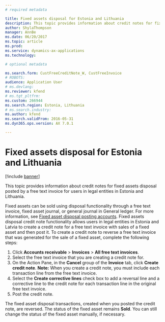 ```yaml
---
# required metadata

title: Fixed assets disposal for Estonia and Lithuania
description: This topic provides information about credit notes for fixed assets disposal posted by a free text invoice for users in legal entities in Estonia and Lithuania.
author: ShylaThompson
manager: AnnBe
ms.date: 06/20/2017
ms.topic: article
ms.prod: 
ms.service: dynamics-ax-applications
ms.technology: 

# optional metadata

ms.search.form: CustFreeCreditNote_W, CustFreeInvoice
# ROBOTS: 
audience: Application User
# ms.devlang: 
ms.reviewer: kfend
# ms.tgt_pltfrm: 
ms.custom: 266944
ms.search.region: Estonia, Lithuania
# ms.search.industry: 
ms.author: kfend
ms.search.validFrom: 2016-05-31
ms.dyn365.ops.version: AX 7.0.1

---
```


# Fixed assets disposal for Estonia and Lithuania

[!include [banner](../includes/banner.md)]

This topic provides information about credit notes for fixed assets disposal posted by a free text invoice for users in legal entities in Estonia and Lithuania.

Fixed assets can be sold using disposal functionality through a free text invoice, fixed asset journal, or general journal in General ledger. For more information, see [Fixed asset disposal posting accounts](../fixed-assets/fixed-asset-disposal-posting-accounts.md). Fixed assets disposal credit note functionality allows users in legal entities in Estonia and Latvia to create a credit note for a free text invoice with sales of a fixed asset and then post it. To create a credit note to reverse a free text invoice that was generated for the sale of a fixed asset, complete the following steps:

1.  Click **Accounts receivable** &gt; **Invoices** &gt; **All free text invoices**.
2.  Select the free text invoice that you are creating a credit note for.
3.  On the Action Pane, in the **Cancel** group of the **Invoice** tab, click **Create credit note**. **Note:** When you create a credit note, you must include each transaction line from the free text invoice.
4.  Select the **Create corrective lines** check box to add a reversal line and a corrective line to the credit note for each transaction line in the original free text invoice.
5.  Post the credit note.

The fixed asset disposal transactions, created when you posted the credit note, are reversed. The status of the fixed asset remains **Sold**. You can still change the status of the fixed asset manually, if necessary.



